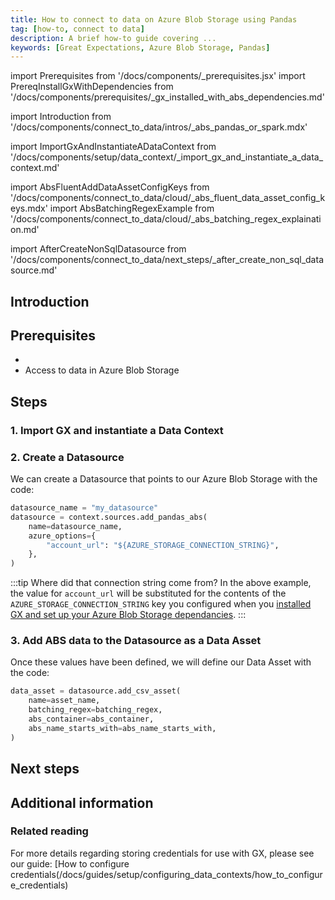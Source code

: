 ```yaml
---
title: How to connect to data on Azure Blob Storage using Pandas
tag: [how-to, connect to data]
description: A brief how-to guide covering ...
keywords: [Great Expectations, Azure Blob Storage, Pandas]
---
```


<!-- Import statements start here. -->
import Prerequisites from '/docs/components/_prerequisites.jsx'
import PrereqInstallGxWithDependencies from '/docs/components/prerequisites/_gx_installed_with_abs_dependencies.md'

import Introduction from '/docs/components/connect_to_data/intros/_abs_pandas_or_spark.mdx'

<!-- ### 1. Import GX and instantiate a Data Context -->
import ImportGxAndInstantiateADataContext from '/docs/components/setup/data_context/_import_gx_and_instantiate_a_data_context.md'

import AbsFluentAddDataAssetConfigKeys from '/docs/components/connect_to_data/cloud/_abs_fluent_data_asset_config_keys.mdx'
import AbsBatchingRegexExample from '/docs/components/connect_to_data/cloud/_abs_batching_regex_explaination.md'

<!-- ## Next steps -->
import AfterCreateNonSqlDatasource from '/docs/components/connect_to_data/next_steps/_after_create_non_sql_datasource.md'

## Introduction

<Introduction execution_engine='Pandas' />

## Prerequisites

<Prerequisites>

- <PrereqInstallGxWithDependencies />
- Access to data in Azure Blob Storage

</Prerequisites> 

## Steps

### 1. Import GX and instantiate a Data Context

<ImportGxAndInstantiateADataContext />


### 2. Create a Datasource

We can create a Datasource that points to our Azure Blob Storage with the code:

```python Python code
datasource_name = "my_datasource"
datasource = context.sources.add_pandas_abs(
    name=datasource_name,
    azure_options={
        "account_url": "${AZURE_STORAGE_CONNECTION_STRING}",
    },
)
```

:::tip Where did that connection string come from?
In the above example, the value for `account_url` will be substituted for the contents of the `AZURE_STORAGE_CONNECTION_STRING` key you configured when you [installed GX and set up your Azure Blob Storage dependancies](/docs/guides/setup/optional_dependencies/cloud/how_to_set_up_gx_to_work_with_data_in_abs).
:::

### 3. Add ABS data to the Datasource as a Data Asset

<AbsFluentAddDataAssetConfigKeys />

Once these values have been defined, we will define our Data Asset with the code:

```python title="Python code"
data_asset = datasource.add_csv_asset(
    name=asset_name,
    batching_regex=batching_regex,
    abs_container=abs_container,
    abs_name_starts_with=abs_name_starts_with,
)
```

<AbsBatchingRegexExample />

## Next steps

<AfterCreateNonSqlDatasource />

## Additional information

### Related reading

For more details regarding storing credentials for use with GX, please see our guide: [How to configure credentials(/docs/guides/setup/configuring_data_contexts/how_to_configure_credentials)